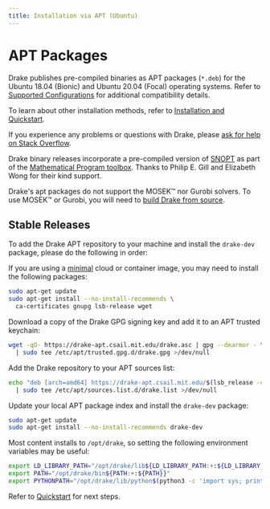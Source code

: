 ```yaml
---
title: Installation via APT (Ubuntu)
---
```


# APT Packages

Drake publishes pre-compiled binaries as APT packages (``*.deb``) for the
Ubuntu 18.04 (Bionic) and Ubuntu 20.04 (Focal) operating systems. Refer to
[Supported Configurations](/installation.html#supported-configurations)
for additional compatibility details.

To learn about other installation methods, refer to
[Installation and Quickstart](/installation.html).

If you experience any problems or questions with Drake, please
[ask for help on Stack Overflow](/getting_help.html).

Drake binary releases incorporate a pre-compiled version of
[SNOPT](https://ccom.ucsd.edu/~optimizers/solvers/snopt/) as part of the
[Mathematical Program toolbox](https://drake.mit.edu/doxygen_cxx/group__solvers.html).
Thanks to Philip E. Gill and Elizabeth Wong for their kind support.

Drake's apt packages do not support the MOSEK™ nor Gurobi solvers. To use
MOSEK™ or Gurobi, you will need to [build Drake from source](/from_source.html).

## Stable Releases

To add the Drake APT repository to your machine and install the `drake-dev` package,
please do the following in order:

If you are using a [minimal](https://wiki.ubuntu.com/Minimal) cloud or
container image, you may need to install the following packages:

```bash
sudo apt-get update
sudo apt-get install --no-install-recommends \
  ca-certificates gnupg lsb-release wget
```

Download a copy of the Drake GPG signing key and add it to an APT trusted keychain:

```bash
wget -qO- https://drake-apt.csail.mit.edu/drake.asc | gpg --dearmor - \
  | sudo tee /etc/apt/trusted.gpg.d/drake.gpg >/dev/null
```

Add the Drake repository to your APT sources list:

```bash
echo "deb [arch=amd64] https://drake-apt.csail.mit.edu/$(lsb_release -cs) $(lsb_release -cs) main" \
  | sudo tee /etc/apt/sources.list.d/drake.list >/dev/null
```

Update your local APT package index and install the `drake-dev` package:

```bash
sudo apt-get update
sudo apt-get install --no-install-recommends drake-dev
```

Most content installs to `/opt/drake`, so setting the following environment
variables may be useful:

  ```bash
  export LD_LIBRARY_PATH="/opt/drake/lib${LD_LIBRARY_PATH:+:${LD_LIBRARY_PATH}}"
  export PATH="/opt/drake/bin${PATH:+:${PATH}}"
  export PYTHONPATH="/opt/drake/lib/python$(python3 -c 'import sys; print("{0}.{1}".format(*sys.version_info))')/site-packages${PYTHONPATH:+:${PYTHONPATH}}"
  ```

Refer to [Quickstart](/installation.html#quickstart) for next steps.
